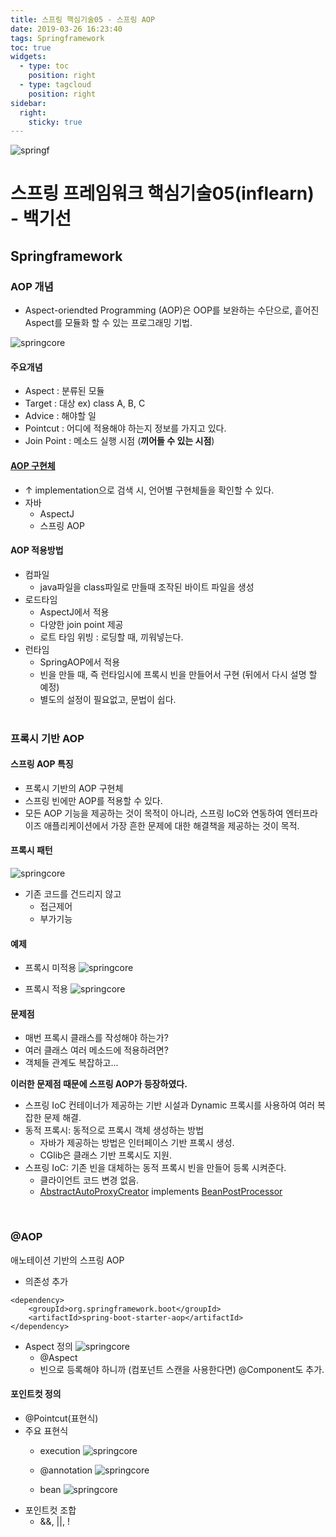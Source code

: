 ```yaml
---
title: 스프링 핵심기술05 - 스프링 AOP
date: 2019-03-26 16:23:40
tags: Springframework
toc: true
widgets:
  - type: toc
    position: right
  - type: tagcloud
    position: right
sidebar:
  right:
    sticky: true
---
```

![springf](/images/springframwork-logo.png)
# 스프링 프레임워크 핵심기술05(inflearn) - 백기선 
## Springframework
<!-- more -->
### AOP 개념
- Aspect-oriendted Programming (AOP)은 OOP를 보완하는 수단으로, 흩어진 Aspect를 모듈화 할 수 있는 프로그래밍 기법.

![springcore](/images/springc/springcore05-01.png)

#### 주요개념
- Aspect : 분류된 모듈
- Target : 대상 
ex\) class A, B, C
- Advice : 해야할 일
- Pointcut : 어디에 적용해야 하는지 정보를 가지고 있다.
- Join Point : 메소드 실행 시점 (**끼어들 수 있는 시점**)

#### [AOP 구현체](https://en.wikipedia.org/wiki/Aspect-oriented_programming)
- ↑ implementation으로 검색 시, 언어별 구현체들을 확인할 수 있다.
- 자바
    - AspectJ
    - 스프링 AOP
    
#### AOP 적용방법
- 컴파일
    - java파일을 class파일로 만들때 조작된 바이트 파일을 생성
- 로드타임
    - AspectJ에서 적용
    - 다양한 join point 제공
    - 로트 타임 위빙 : 로딩할 때, 끼워넣는다.
- 런타임
    - SpringAOP에서 적용
    - 빈을 만들 때, 즉 런타임시에 프록시 빈을 만들어서 구현 (뒤에서 다시 설명 할 예정)
    - 별도의 설정이 필요없고, 문법이 쉽다.
<br><br>

### 프록시 기반 AOP
#### 스프링 AOP 특징
- 프록시 기반의 AOP 구현체
- 스프링 빈에만 AOP를 적용할 수 있다.
- 모든 AOP 기능을 제공하는 것이 목적이 아니라, 스프링 IoC와 연동하여 엔터프라이즈 애플리케이션에서 가장 흔한 문제에 대한 해결책을 제공하는 것이 목적.

#### 프록시 패턴
![springcore](/images/springc/springcore05-02.png)
- 기존 코드를 건드리지 않고 
    - 접근제어
    - 부가기능

#### 예제
- 프록시 미적용
![springcore](/images/springc/springcore05-04.png)

- 프록시 적용
![springcore](/images/springc/springcore05-05.png)

#### 문제점
- 매번 프록시 클래스를 작성해야 하는가?
- 여러 클래스 여러 메소드에 적용하려면?
- 객체들 관계도 복잡하고...

**이러한 문제점 때문에 스프링 AOP가 등장하였다.**
- 스프링 IoC 컨테이너가 제공하는 기반 시설과 Dynamic 프록시를 사용하여 여러 복잡한 문제 해결.
- 동적 프록시: 동적으로 프록시 객체 생성하는 방법
    - 자바가 제공하는 방법은 인터페이스 기반 프록시 생성.
    - CGlib은 클래스 기반 프록시도 지원.
- 스프링 IoC: 기존 빈을 대체하는 동적 프록시 빈을 만들어 등록 시켜준다.
    - 클라이언트 코드 변경 없음.
    - [AbstractAutoProxyCreator](https://docs.spring.io/spring/docs/current/javadoc-api/org/springframework/aop/framework/autoproxy/AbstractAutoProxyCreator.html) implements [BeanPostProcessor](https://docs.spring.io/spring/docs/current/javadoc-api/org/springframework/beans/factory/config/BeanPostProcessor.html)
<br>

###  @AOP
애노테이션 기반의 스프링 AOP

- 의존성 추가
```
<dependency>
    <groupId>org.springframework.boot</groupId>
    <artifactId>spring-boot-starter-aop</artifactId>
</dependency>
```
- Aspect 정의
    ![springcore](/images/springc/springcore05-10.png)   
    - @Aspect
    - 빈으로 등록해야 하니까 (컴포넌트 스캔을 사용한다면) @Component도 추가.

#### 포인트컷 정의
- @Pointcut(표현식)
- 주요 표현식
    - execution
    ![springcore](/images/springc/springcore05-06.png)
    
    - @annotation
    ![springcore](/images/springc/springcore05-08.png)
    
    - bean
    ![springcore](/images/springc/springcore05-09.png)
- 포인트컷 조합
    - &&, ||, !
<br><br>
